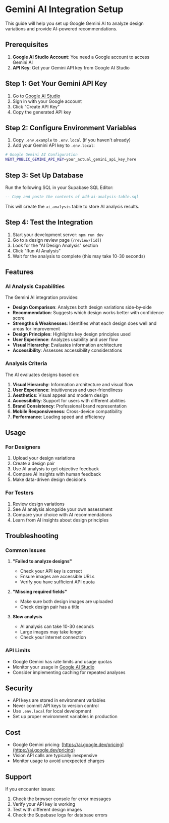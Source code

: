 # Gemini AI Integration Setup

This guide will help you set up Google Gemini AI to analyze design variations and provide AI-powered recommendations.

## Prerequisites

1. **Google AI Studio Account**: You need a Google account to access Gemini AI
2. **API Key**: Get your Gemini API key from Google AI Studio

## Step 1: Get Your Gemini API Key

1. Go to [Google AI Studio](https://makersuite.google.com/app/apikey)
2. Sign in with your Google account
3. Click "Create API Key"
4. Copy the generated API key

## Step 2: Configure Environment Variables

1. Copy `.env.example` to `.env.local` (if you haven't already)
2. Add your Gemini API key to `.env.local`:

```bash
# Google Gemini AI Configuration
NEXT_PUBLIC_GEMINI_API_KEY=your_actual_gemini_api_key_here
```

## Step 3: Set Up Database

Run the following SQL in your Supabase SQL Editor:

```sql
-- Copy and paste the contents of add-ai-analysis-table.sql
```

This will create the `ai_analysis` table to store AI analysis results.

## Step 4: Test the Integration

1. Start your development server: `npm run dev`
2. Go to a design review page (`/review/[id]`)
3. Look for the "AI Design Analysis" section
4. Click "Run AI Analysis"
5. Wait for the analysis to complete (this may take 10-30 seconds)

## Features

### AI Analysis Capabilities

The Gemini AI integration provides:

- **Design Comparison**: Analyzes both design variations side-by-side
- **Recommendation**: Suggests which design works better with confidence score
- **Strengths & Weaknesses**: Identifies what each design does well and areas for improvement
- **Design Principles**: Highlights key design principles used
- **User Experience**: Analyzes usability and user flow
- **Visual Hierarchy**: Evaluates information architecture
- **Accessibility**: Assesses accessibility considerations

### Analysis Criteria

The AI evaluates designs based on:

1. **Visual Hierarchy**: Information architecture and visual flow
2. **User Experience**: Intuitiveness and user-friendliness
3. **Aesthetics**: Visual appeal and modern design
4. **Accessibility**: Support for users with different abilities
5. **Brand Consistency**: Professional brand representation
6. **Mobile Responsiveness**: Cross-device compatibility
7. **Performance**: Loading speed and efficiency

## Usage

### For Designers

1. Upload your design variations
2. Create a design pair
3. Use AI analysis to get objective feedback
4. Compare AI insights with human feedback
5. Make data-driven design decisions

### For Testers

1. Review design variations
2. See AI analysis alongside your own assessment
3. Compare your choice with AI recommendations
4. Learn from AI insights about design principles

## Troubleshooting

### Common Issues

1. **"Failed to analyze designs"**
   - Check your API key is correct
   - Ensure images are accessible URLs
   - Verify you have sufficient API quota

2. **"Missing required fields"**
   - Make sure both design images are uploaded
   - Check design pair has a title

3. **Slow analysis**
   - AI analysis can take 10-30 seconds
   - Large images may take longer
   - Check your internet connection

### API Limits

- Google Gemini has rate limits and usage quotas
- Monitor your usage in [Google AI Studio](https://makersuite.google.com/app/apikey)
- Consider implementing caching for repeated analyses

## Security

- API keys are stored in environment variables
- Never commit API keys to version control
- Use `.env.local` for local development
- Set up proper environment variables in production

## Cost

- Google Gemini pricing: [https://ai.google.dev/pricing](https://ai.google.dev/pricing)
- Vision API calls are typically inexpensive
- Monitor usage to avoid unexpected charges

## Support

If you encounter issues:

1. Check the browser console for error messages
2. Verify your API key is working
3. Test with different design images
4. Check the Supabase logs for database errors 